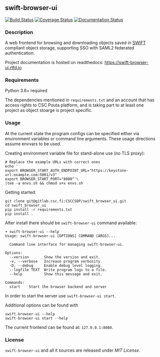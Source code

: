 ## swift-browser-ui

[![Build Status](https://travis-ci.org/CSCfi/swift-browser-ui.svg?branch=master)](https://travis-ci.org/CSCfi/swift-browser-ui)
[![Coverage Status](https://coveralls.io/repos/github/CSCfi/swift-browser-ui/badge.svg?branch=maste)](https://coveralls.io/github/CSCfi/swift-browser-ui?branch=maste)
[![Documentation Status](https://swift-browser-ui.readthedocs.io/en/latest/?badge=latest)](https://swift-browser-ui.readthedocs.io/en/latest/?badge=latest)

### Description

A web frontend for browsing and downloading objects saved in [SWIFT](https://docs.openstack.org/swift/latest/)
compliant object storage, supporting SSO with SAML2 federated authentication.

Project documentation is hosted on readthedocs: https://swift-browser-ui.rtfd.io

### Requirements

Python 3.6+ required

The dependencies mentioned in `requirements.txt` and an account that has access
rights to CSC Pouta platform, and is taking part to at least one project as
object stoarge is project specific.

### Usage

At the current state the program configs can be specified either via environment
variables or command line arguments. These usage directions assume envvars to be used.

Creating environment variable file for stand-alone use (no TLS proxy):
```
# Replace the example URLs with correct ones
echo '
export BROWSER_START_AUTH_ENDPOINT_URL="https://keystone-url.example.com:5001/v3"
export BROWSER_START_PORT="8080"'\
|tee -a envs.sh && chmod u+x envs.sh
```

Getting started:
```
git clone git@gitlab.csc.fi:CSCCSDP/swift_browser_ui.git
cd swift_browser_ui
pip install -r requirements.txt
pip install .
```

After install there should be `swift-browser-ui` command available:
```
➜ swift-browser-ui --help
Usage: swift-browser-ui [OPTIONS] COMMAND [ARGS]...

  Command line interface for managing swift-browser-ui.

Options:
  --version       Show the version and exit.
  -v, --verbose   Increase program verbosity.
  -D, --debug     Enable debug level logging.
  --logfile TEXT  Write program logs to a file.
  --help          Show this message and exit.

Commands:
  start    Start the browser backend and server
```

In order to start the server use `swift-browser-ui start`.

Additional options can be found with
```
swift-browser-ui --help
swift-browser-ui start --help
```

The current frontend can be found at: `127.0.0.1:8080`.

### License

``swift-browser-ui`` and all it sources are released under *MIT License*.
